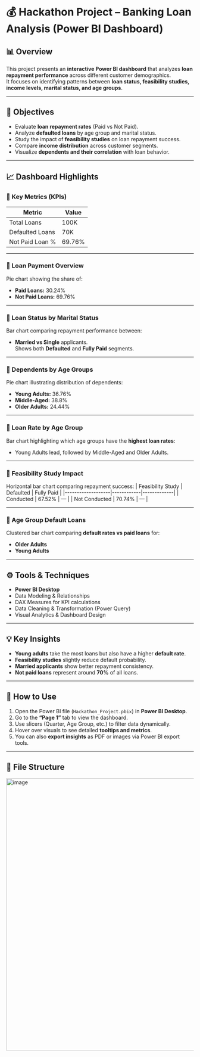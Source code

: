 # 💰 Hackathon Project – Banking Loan Analysis (Power BI Dashboard)

## 📊 Overview
This project presents an **interactive Power BI dashboard** that analyzes **loan repayment performance** across different customer demographics.  
It focuses on identifying patterns between **loan status, feasibility studies, income levels, marital status, and age groups**.

---

## 🎯 Objectives
- Evaluate **loan repayment rates** (Paid vs Not Paid).  
- Analyze **defaulted loans** by age group and marital status.  
- Study the impact of **feasibility studies** on loan repayment success.  
- Compare **income distribution** across customer segments.  
- Visualize **dependents and their correlation** with loan behavior.

---

## 📈 Dashboard Highlights

### 🔹 Key Metrics (KPIs)
| Metric | Value |
|---------|--------|
| Total Loans | 100K |
| Defaulted Loans | 70K |
| Not Paid Loan % | 69.76% |

---

### 🔹 Loan Payment Overview
Pie chart showing the share of:
- **Paid Loans:** 30.24%  
- **Not Paid Loans:** 69.76%

---

### 🔹 Loan Status by Marital Status
Bar chart comparing repayment performance between:
- **Married vs Single** applicants.  
Shows both **Defaulted** and **Fully Paid** segments.

---

### 🔹 Dependents by Age Groups
Pie chart illustrating distribution of dependents:
- **Young Adults:** 36.76%  
- **Middle-Aged:** 38.8%  
- **Older Adults:** 24.44%

---

### 🔹 Loan Rate by Age Group
Bar chart highlighting which age groups have the **highest loan rates**:
- Young Adults lead, followed by Middle-Aged and Older Adults.

---

### 🔹 Feasibility Study Impact
Horizontal bar chart comparing repayment success:
| Feasibility Study | Defaulted | Fully Paid |
|-------------------|------------|-------------|
| Conducted | 67.52% | — |
| Not Conducted | 70.74% | — |

---

### 🔹 Age Group Default Loans
Clustered bar chart comparing **default rates vs paid loans** for:
- **Older Adults**
- **Young Adults**

---

## ⚙️ Tools & Techniques
- **Power BI Desktop**
- Data Modeling & Relationships  
- DAX Measures for KPI calculations  
- Data Cleaning & Transformation (Power Query)  
- Visual Analytics & Dashboard Design  

---

## 💡 Key Insights
- **Young adults** take the most loans but also have a higher **default rate**.  
- **Feasibility studies** slightly reduce default probability.  
- **Married applicants** show better repayment consistency.  
- **Not paid loans** represent around **70%** of all loans.  

---

## 🧠 How to Use
1. Open the Power BI file (`Hackathon_Project.pbix`) in **Power BI Desktop**.  
2. Go to the **“Page 1”** tab to view the dashboard.  
3. Use slicers (Quarter, Age Group, etc.) to filter data dynamically.  
4. Hover over visuals to see detailed **tooltips and metrics**.  
5. You can also **export insights** as PDF or images via Power BI export tools.

---

## 📁 File Structure
<img width="1366" height="731" alt="image" src="https://github.com/user-attachments/assets/1642ec7d-be86-471c-acc8-f75307cf2ad3" />

